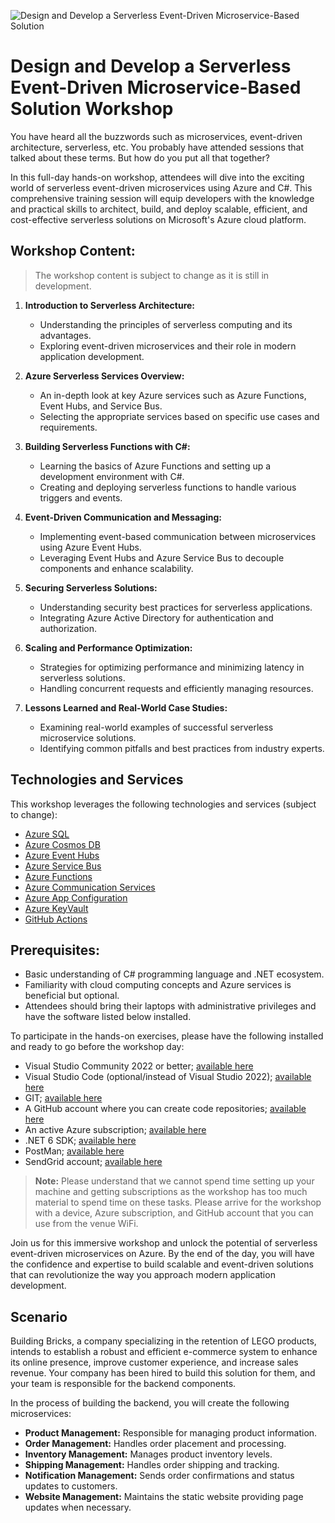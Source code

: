 ![Design and Develop a Serverless Event-Driven Microservice-Based Solution](https://github.com/TaleLearnCode/DesignDevelopServerlessEventDrivenMicroserviceSolution/blob/main/Thumbnail.png)

# Design and Develop a Serverless Event-Driven Microservice-Based Solution Workshop

You have heard all the buzzwords such as microservices, event-driven architecture, serverless, etc.  You probably have attended sessions that talked about these terms.  But how do you put all that together?

In this full-day hands-on workshop, attendees will dive into the exciting world of serverless event-driven microservices using Azure and C#.  This comprehensive training session will equip developers with the knowledge and practical skills to architect, build, and deploy scalable, efficient, and cost-effective serverless solutions on Microsoft's Azure cloud platform.

## Workshop Content:

> The workshop content is subject to change as it is still in development.

1. **Introduction to Serverless Architecture:**
   - Understanding the principles of serverless computing and its advantages.
   - Exploring event-driven microservices and their role in modern application development.

2. **Azure Serverless Services Overview:**
   - An in-depth look at key Azure services such as Azure Functions, Event Hubs, and Service Bus.
   - Selecting the appropriate services based on specific use cases and requirements.

3. **Building Serverless Functions with C#:**
   - Learning the basics of Azure Functions and setting up a development environment with C#.
   - Creating and deploying serverless functions to handle various triggers and events.

4. **Event-Driven Communication and Messaging:**
   - Implementing event-based communication between microservices using Azure Event Hubs.
   - Leveraging Event Hubs and Azure Service Bus to decouple components and enhance scalability.

5. **Securing Serverless Solutions:**
   - Understanding security best practices for serverless applications.
   - Integrating Azure Active Directory for authentication and authorization.

6. **Scaling and Performance Optimization:**
   - Strategies for optimizing performance and minimizing latency in serverless solutions.
   - Handling concurrent requests and efficiently managing resources.

7. **Lessons Learned and Real-World Case Studies:**
   - Examining real-world examples of successful serverless microservice solutions.
   - Identifying common pitfalls and best practices from industry experts.

## Technologies and Services
This workshop leverages the following technologies and services (subject to change):

- [Azure SQL](https://azure.microsoft.com/en-us/products/azure-sql/)
- [Azure Cosmos DB](https://azure.microsoft.com/en-us/products/cosmos-db/)
- [Azure Event Hubs](https://azure.microsoft.com/en-us/products/event-hubs/)
- [Azure Service Bus](https://azure.microsoft.com/en-us/products/service-bus/)
- [Azure Functions](https://azure.microsoft.com/en-us/products/functions/)
-	[Azure Communication Services](https://azure.microsoft.com/en-us/services/communication-services/)
- [Azure App Configuration](https://azure.microsoft.com/en-us/products/app-configuration/)
- [Azure KeyVault](https://azure.microsoft.com/en-us/products/key-vault/)
- [GitHub Actions](https://learn.microsoft.com/en-us/azure/developer/github/github-actions?WT.mc_id=AZ-MVP-5004334)

## Prerequisites:

- Basic understanding of C# programming language and .NET ecosystem.
- Familiarity with cloud computing concepts and Azure services is beneficial but optional.
- Attendees should bring their laptops with administrative privileges and have the software listed below installed.

To participate in the hands-on exercises, please have the following installed and ready to go before the workshop day:

- Visual Studio Community 2022 or better; [available here](https://visualstudio.microsoft.com/vs/)
- Visual Studio Code (optional/instead of Visual Studio 2022); [available here](https://code.visualstudio.com/)
- GIT; [available here](https://git-scm.com/downloads)
- A GitHub account where you can create code repositories; [available here](https://github.com/join)
- An active Azure subscription; [available here](https://azure.microsoft.com/en-us/free)
- .NET 6 SDK; [available here](https://dotnet.microsoft.com/en-us/download/dotnet/6.0)
- PostMan; [available here](https://www.postman.com/downloads/)
- SendGrid account; [available here](https://signup.sendgrid.com/)

> **Note:** Please understand that we cannot spend time setting up your machine and getting subscriptions as the workshop has too much material to spend time on these tasks.  Please arrive for the workshop with a device, Azure subscription, and GitHub account that you can use from the venue WiFi.

Join us for this immersive workshop and unlock the potential of serverless event-driven microservices on Azure.  By the end of the day, you will have the confidence and expertise to build scalable and event-driven solutions that can revolutionize the way you approach modern application development.

## Scenario
Building Bricks, a company specializing in the retention of LEGO products, intends to establish a robust and efficient e-commerce system to enhance its online presence, improve customer experience, and increase sales revenue.  Your company has been hired to build this solution for them, and your team is responsible for the backend components.

In the process of building the backend, you will create the following microservices:

- **Product Management:** Responsible for managing product information.
- **Order Management:** Handles order placement and processing.
- **Inventory Management:** Manages product inventory levels.
- **Shipping Management:** Handles order shipping and tracking.
- **Notification Management:** Sends order confirmations and status updates to customers.
- **Website Management:** Maintains the static website providing page updates when necessary.